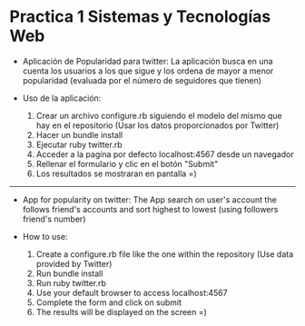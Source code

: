 Practica 1 Sistemas y Tecnologías Web
=========

* Aplicación de Popularidad para twitter: La aplicación busca en una cuenta los usuarios a los que sigue y los ordena de mayor a menor popularidad (evaluada por el número de seguidores que tienen)

* Uso de la aplicación:
	1. Crear un archivo configure.rb siguiendo el modelo del mismo que hay en el repositorio (Usar los datos proporcionados por Twitter)
	2. Hacer un bundle install
	3. Ejecutar ruby twitter.rb
	4. Acceder a la pagina por defecto localhost:4567 desde un navegador
	5. Rellenar el formulario y clic en el botón "Submit"
	6. Los resultados se mostraran en pantalla =)
	
------------------------------------------------	
* App for popularity on twitter: The App search on user's account the follows friend's accounts and sort highest to lowest (using followers friend's number)

* How to use:
	1. Create a configure.rb file like the one within the repository (Use data provided by Twitter)
	2. Run bundle install
	3. Run ruby twitter.rb
	4. Use your default browser to access localhost:4567
	5. Complete the form and click on submit
	6. The results will be displayed on the screen =)
